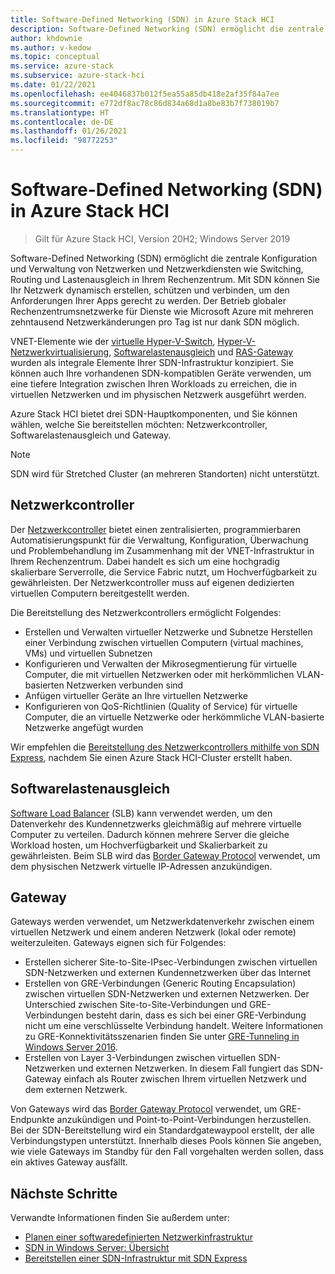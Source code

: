 ```yaml
---
title: Software-Defined Networking (SDN) in Azure Stack HCI
description: Software-Defined Networking (SDN) ermöglicht die zentrale Konfiguration und Verwaltung von Netzwerken und Netzwerkdiensten wie Switching, Routing und Lastenausgleich in Ihrem Rechenzentrum.
author: khdownie
ms.author: v-kedow
ms.topic: conceptual
ms.service: azure-stack
ms.subservice: azure-stack-hci
ms.date: 01/22/2021
ms.openlocfilehash: ee4046837b012f5ea55a85db418e2af35f84a7ee
ms.sourcegitcommit: e772df8ac78c86d834a68d1a8be83b7f738019b7
ms.translationtype: HT
ms.contentlocale: de-DE
ms.lasthandoff: 01/26/2021
ms.locfileid: "98772253"
---
```

# <a name="software-defined-networking-sdn-in-azure-stack-hci"></a>Software-Defined Networking (SDN) in Azure Stack HCI

> Gilt für Azure Stack HCI, Version 20H2; Windows Server 2019

Software-Defined Networking (SDN) ermöglicht die zentrale Konfiguration und Verwaltung von Netzwerken und Netzwerkdiensten wie Switching, Routing und Lastenausgleich in Ihrem Rechenzentrum. Mit SDN können Sie Ihr Netzwerk dynamisch erstellen, schützen und verbinden, um den Anforderungen Ihrer Apps gerecht zu werden. Der Betrieb globaler Rechenzentrumsnetzwerke für Dienste wie Microsoft Azure mit mehreren zehntausend Netzwerkänderungen pro Tag ist nur dank SDN möglich.

VNET-Elemente wie der [virtuelle Hyper-V-Switch](/windows-server/virtualization/hyper-v-virtual-switch/hyper-v-virtual-switch), [Hyper-V-Netzwerkvirtualisierung](/windows-server/networking/sdn/technologies/hyper-v-network-virtualization/hyper-v-network-virtualization), [Softwarelastenausgleich](/windows-server/networking/sdn/technologies/network-function-virtualization/software-load-balancing-for-sdn) und [RAS-Gateway](/windows-server/networking/sdn/technologies/network-function-virtualization/ras-gateway-for-sdn) wurden als integrale Elemente Ihrer SDN-Infrastruktur konzipiert. Sie können auch Ihre vorhandenen SDN-kompatiblen Geräte verwenden, um eine tiefere Integration zwischen Ihren Workloads zu erreichen, die in virtuellen Netzwerken und im physischen Netzwerk ausgeführt werden.

Azure Stack HCI bietet drei SDN-Hauptkomponenten, und Sie können wählen, welche Sie bereitstellen möchten: Netzwerkcontroller, Softwarelastenausgleich und Gateway.

   > [!NOTE]
   > SDN wird für Stretched Cluster (an mehreren Standorten) nicht unterstützt.

## <a name="network-controller"></a>Netzwerkcontroller

Der [Netzwerkcontroller](/windows-server/networking/sdn/technologies/Software-Defined-Networking-Technologies#network-controller) bietet einen zentralisierten, programmierbaren Automatisierungspunkt für die Verwaltung, Konfiguration, Überwachung und Problembehandlung im Zusammenhang mit der VNET-Infrastruktur in Ihrem Rechenzentrum. Dabei handelt es sich um eine hochgradig skalierbare Serverrolle, die Service Fabric nutzt, um Hochverfügbarkeit zu gewährleisten. Der Netzwerkcontroller muss auf eigenen dedizierten virtuellen Computern bereitgestellt werden.

Die Bereitstellung des Netzwerkcontrollers ermöglicht Folgendes:

- Erstellen und Verwalten virtueller Netzwerke und Subnetze Herstellen einer Verbindung zwischen virtuellen Computern (virtual machines, VMs) und virtuellen Subnetzen
- Konfigurieren und Verwalten der Mikrosegmentierung für virtuelle Computer, die mit virtuellen Netzwerken oder mit herkömmlichen VLAN-basierten Netzwerken verbunden sind
- Anfügen virtueller Geräte an Ihre virtuellen Netzwerke
- Konfigurieren von QoS-Richtlinien (Quality of Service) für virtuelle Computer, die an virtuelle Netzwerke oder herkömmliche VLAN-basierte Netzwerke angefügt wurden

Wir empfehlen die [Bereitstellung des Netzwerkcontrollers mithilfe von SDN Express](../manage/sdn-express.md), nachdem Sie einen Azure Stack HCI-Cluster erstellt haben.

## <a name="software-load-balancing"></a>Softwarelastenausgleich

[Software Load Balancer](software-load-balancer.md) (SLB) kann verwendet werden, um den Datenverkehr des Kundennetzwerks gleichmäßig auf mehrere virtuelle Computer zu verteilen. Dadurch können mehrere Server die gleiche Workload hosten, um Hochverfügbarkeit und Skalierbarkeit zu gewährleisten. Beim SLB wird das [Border Gateway Protocol](/windows-server/remote/remote-access/bgp/border-gateway-protocol-bgp) verwendet, um dem physischen Netzwerk virtuelle IP-Adressen anzukündigen.

## <a name="gateway"></a>Gateway

Gateways werden verwendet, um Netzwerkdatenverkehr zwischen einem virtuellen Netzwerk und einem anderen Netzwerk (lokal oder remote) weiterzuleiten. Gateways eignen sich für Folgendes:

- Erstellen sicherer Site-to-Site-IPsec-Verbindungen zwischen virtuellen SDN-Netzwerken und externen Kundennetzwerken über das Internet
- Erstellen von GRE-Verbindungen (Generic Routing Encapsulation) zwischen virtuellen SDN-Netzwerken und externen Netzwerken. Der Unterschied zwischen Site-to-Site-Verbindungen und GRE-Verbindungen besteht darin, dass es sich bei einer GRE-Verbindung nicht um eine verschlüsselte Verbindung handelt. Weitere Informationen zu GRE-Konnektivitätsszenarien finden Sie unter [GRE-Tunneling in Windows Server 2016](/windows-server/remote/remote-access/ras-gateway/gre-tunneling-windows-server).
- Erstellen von Layer 3-Verbindungen zwischen virtuellen SDN-Netzwerken und externen Netzwerken. In diesem Fall fungiert das SDN-Gateway einfach als Router zwischen Ihrem virtuellen Netzwerk und dem externen Netzwerk.

Von Gateways wird das [Border Gateway Protocol](/windows-server/remote/remote-access/bgp/border-gateway-protocol-bgp) verwendet, um GRE-Endpunkte anzukündigen und Point-to-Point-Verbindungen herzustellen. Bei der SDN-Bereitstellung wird ein Standardgatewaypool erstellt, der alle Verbindungstypen unterstützt. Innerhalb dieses Pools können Sie angeben, wie viele Gateways im Standby für den Fall vorgehalten werden sollen, dass ein aktives Gateway ausfällt.

## <a name="next-steps"></a>Nächste Schritte

Verwandte Informationen finden Sie außerdem unter:

- [Planen einer softwaredefinierten Netzwerkinfrastruktur](plan-software-defined-networking-infrastructure.md)
- [SDN in Windows Server: Übersicht](/windows-server/networking/sdn/software-defined-networking)
- [Bereitstellen einer SDN-Infrastruktur mit SDN Express](../manage/sdn-express.md)
